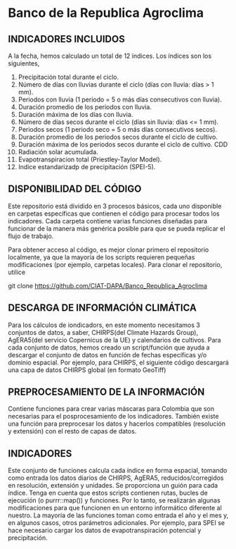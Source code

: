 # Banco de la Republica Agroclima

## INDICADORES INCLUIDOS

A la fecha, hemos calculado un total de 12 índices. Los índices son los siguientes,

1. Precipitación total durante el ciclo.
2. Número de días con lluvias durante el ciclo (días con lluvia: días > 1 mm).
3. Periodos con lluvia (1 periodo = 5 o más días consecutivos con lluvia).
4. Duración promedio de los periodos con lluvia.
5. Duración máxima de los días con lluvia.
6. Número de días secos durante el ciclo (días sin lluvia: días <= 1 mm).
7. Periodos secos (1 periodo seco = 5 o más días consecutivos secos).
8. Duración promedio de los periodos secos durante el ciclo de cultivo.
9. Duración máxima de los periodos secos durante el ciclo de cultivo. CDD
10. Radiación solar acumulada.
11. Evapotranspiracion total (Priestley-Taylor Model).
12. Indice estandarizadp de precipitación (SPEI-5).

## DISPONIBILIDAD DEL CÓDIGO 

Este repositorio está dividido en 3 procesos básicos, cada uno disponible en carpetas específicas que contienen el código para procesar todos los indicadores. Cada carpeta contiene varias funciones diseñadas para funcionar de la manera más genérica posible para que se pueda replicar el flujo de trabajo. 

Para obtener acceso al código, es mejor clonar primero el repositorio localmente, ya que la mayoría de los scripts requieren pequeñas modificaciones (por ejemplo, carpetas locales). Para clonar el repositorio, utilice

git clone https://github.com/CIAT-DAPA/Banco_Republica_Agroclima

## DESCARGA DE INFORMACIÓN CLIMÁTICA

Para los cálculos de iondicadors, en este momento necesitamos 3 conjuntos de datos, a saber, CHIRPS(del Climate Hazards Group), AgERA5(del servicio Copernicus de la UE) y calendarios de cultivos. Para cada conjunto de datos, hemos creado un script/función que ayuda a descargar el conjunto de datos en función de fechas específicas y/o dominio espacial. Por ejemplo, para CHIRPS, el siguiente código descargará una capa de datos CHIRPS global (en formato GeoTiff)

## PREPROCESAMIENTO DE LA INFORMACIÓN 

Contiene funciones para crear varias máscaras para Colombia que son necesarias para el posprocesamiento de los indicadores. También existe una función para preprocesar los datos y  hacerlos compatibles (resolución y extensión) con el resto de capas de datos.

## INDICADORES 

Este conjunto de funciones calcula cada índice en forma espacial, tomando como entrada los datos diarios de CHIRPS, AgERA5, reducidos/corregidos en resolución, extensión y unidades. Se proporciona un guión para cada índice. Tenga en cuenta que estos scripts contienen rutas, bucles de ejecución (o purrr::map()) y funciones. Por lo tanto, se realizarán algunas modificaciones para que funcionen en un entorno informático diferente al nuestro. La mayoría de las funciones toman como entrada el año y el mes y, en algunos casos, otros parámetros adicionales. Por ejemplo, para SPEI se hace necesario cargar los datos de evapotranspiración potencial y precipitación. 

